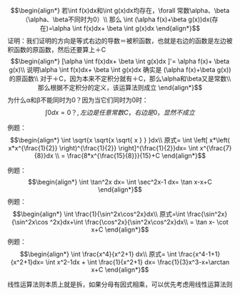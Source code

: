 $$\begin{align*}
若\int f(x)dx和\int g(x)dx均存在，\forall 常数\alpha、\beta（\alpha、\beta不同时为0）\\
那么 \int (\alpha f(x)+\beta g(x))dx(存在)=\alpha \int f(x)dx+ \beta \int g(x)dx 
\end{align*}$$
证明：我们证明的方向是等式右边的导数＝被积函数，也就是右边的函数是左边被积函数的原函数，然后还要算上＋C
$$\begin{align*}
[\alpha \int f(x)dx+ \beta \int g(x)dx ]'= \alpha f(x)+ \beta g(x)\\
说明\alpha \int f(x)dx+ \beta \int g(x)dx 确实是 (\alpha f(x)+\beta g(x))的原函数\\
对于＋C，因为本来不定积分就有＋C，那么\alpha和\beta又是常数\\
那么根据不定积分的定义，该运算法则成立
\end{align*}$$
为什么α和β不能同时为0？因为当它们同时为0时：
$$\int 0 dx= 0？,左边是任意常数C，右边是0，显然不成立$$

例题：
$$\begin{align*}
\int \sqrt{x \sqrt{x \sqrt{ x } } }dx\\
原式= \int \left[ x*\left( x*x^{\frac{1}{2}} \right)^{\frac{1}{2}} \right]^{\frac{1}{2}}dx= \int x^{\frac{7}{8}}dx \\
= \frac{8*x^{\frac{15}{8}}}{15}+C
\end{align*}$$

例题：
$$\begin{align*}
\int \tan^2x dx= \int \sec^2x-1 dx=  \tan x-x+C
\end{align*}$$
例题：
$$\begin{align*}
\int \frac{1}{\sin^2x\cos^2x}dx\\
原式=\int \frac{\sin^2x}{\sin^2x\cos ^2x}dx+\int \frac{\cos^2x}{\sin^2x\cos^2x}dx\\
= \tan x- \cot x+C
\end{align*}$$
例题：
$$\begin{align*}
\int \frac{x^4}{x^2+1} dx\\
原式= \int \frac{x^4-1+1}{x^2+1}dx= \int x^2-1dx + \int \frac{1}{x^2+1} dx= \frac{1}{3}x^3-x+\arctan x+C
\end{align*}$$

线性运算法则本质上就是拆，如果分母有因式相乘，可以优先考虑用线性运算法则